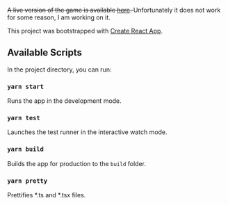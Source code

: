 <del> A live version of the game is available [here](https://sharaf0.github.io/tic-tac-toe/). </del> Unfortunately it does not work for some reason, I am working on it.

This project was bootstrapped with [Create React App](https://github.com/facebook/create-react-app).

## Available Scripts

In the project directory, you can run:

### `yarn start`

Runs the app in the development mode.<br />

### `yarn test`

Launches the test runner in the interactive watch mode.<br />

### `yarn build`

Builds the app for production to the `build` folder.

### `yarn pretty`

Prettifies *.ts and *.tsx files.
